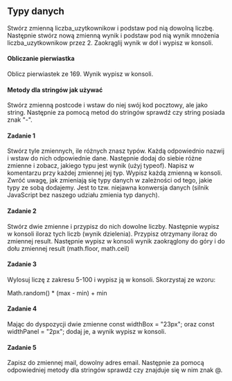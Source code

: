 ## Typy danych 
Stwórz zmienną liczba_uzytkownikow i podstaw pod nią dowolną liczbę. Następnie stwórz nową zmienną wynik i podstaw pod nią wynik mnożenia liczba_uzytkownikow  przez 2. Zaokrąglij wynik w doł i wypisz w konsoli.
#### Obliczanie pierwiastka 
Oblicz pierwiastek ze 169. Wynik wypisz w konsoli.

#### Metody dla stringów jak używać 
Stwórz zmienną postcode i wstaw do niej swój kod pocztowy, ale jako string. Następnie za pomocą metod do stringów sprawdź czy string posiada znak "-".


#### Zadanie 1 
Stwórz tyle zmiennych, ile różnych znasz typów.
Każdą odpowiednio nazwij i wstaw do nich odpowiednie dane.
Następnie dodaj do siebie różne zmienne i zobacz, jakiego typu jest wynik (użyj typeof).
Napisz w komentarzu przy każdej zmiennej jej typ. Wypisz każdą zmienną w konsoli. Zwróć uwagę, jak zmieniają się typy danych w zależności od tego, jakie typy ze sobą dodajemy. Jest to tzw. niejawna konwersja danych (silnik JavaScript bez naszego udziału zmienia typ danych).


#### Zadanie 2 
Stwórz dwie zmienne i przypisz do nich dowolne liczby. Następnie wypisz w konsoli iloraz tych liczb (wynik dzielenia). Przypisz otrzymany iloraz do zmiennej result. Następnie wypisz w konsoli wynik zaokrąglony do góry i do dołu zmiennej result (math.floor, math.ceil)

#### Zadanie 3 
Wylosuj liczę z zakresu 5-100 i wypisz ją w konsoli. Skorzystaj ze wzoru:

 Math.random() * (max - min) + min

#### Zadanie 4 
Mając do dyspozycji dwie zmienne const widthBox = "23px"; oraz const widthPanel = "2px"; dodaj je, a wynik wypisz w konsoli.

#### Zadanie 5 
Zapisz do zmiennej mail, dowolny adres email. Następnie za pomocą odpowiedniej metody dla stringów sprawdź czy znajduje się w nim znak @.
